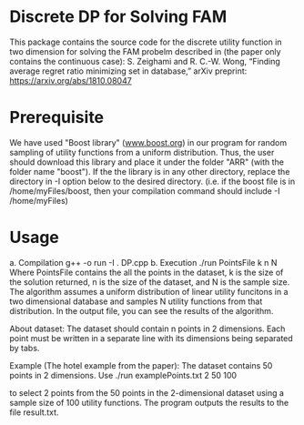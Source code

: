 # Discrete DP for Solving FAM
This package contains the source code for the discrete utility function in two dimension for solving the FAM probelm described in (the paper only contains the continuous case): S. Zeighami and R. C.-W. Wong, “Finding average regret ratio minimizing set in database,” arXiv preprint: https://arxiv.org/abs/1810.08047

Prerequisite
===========
We have used "Boost library" (www.boost.org) in our program for random sampling of utility functions from a uniform distribution. Thus, the user should download this library and place it under the folder "ARR" (with the folder name "boost"). If the the library is in any other directory, replace the directory in -I option below to the desired directory. (i.e. if the boost file is in /home/myFiles/boost, then your compilation command should include -I /home/myFiles)

Usage
===========
a. Compilation
	g++ -o run -I . DP.cpp
b. Execution
	./run PointsFile k n N
Where PointsFile contains the all the points in the dataset, k is the size of the solution returned, n is the size of the dataset, and N is the sample size. The algorithm assumes a uniform distribution of linear utility funcitons in a two dimensional database and samples N utility functions from that distribution.
In the output file, you can see the results of the algorithm. 

About dataset:
The dataset should contain n points in 2 dimensions. Each point must be written in a separate line with its dimensions being separated by tabs.

Example (The hotel example from the paper):
The dataset contains 50 points in 2 dimensions. Use
	./run examplePoints.txt 2 50 100

to select 2 points from the 50 points in the 2-dimensional dataset using a sample size of 100 utility functions. The program outputs the results to the file result.txt. 
